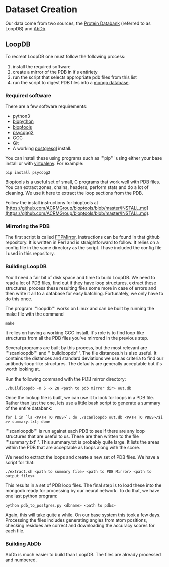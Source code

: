# Dataset Creation

Our data come from two sources, the [Protein Databank]() (referred to as LoopDB) and [AbDb]().

## LoopDB 

To recreat LoopDB one must follow the following process:

1. install the required software
2. create a mirror of the PDB in it's entiriety
3. run the script that selects appropriate pdb files from this list
4. run the script to digest PDB files into a [mongo database]().

### Required software

There are a few software requirements:

* python3
* [biopython]()
* [bioptools](https://github.com/ACRMGroup/bioptools)
* [psycopg2]()
* GCC
* Git
* A working [postgresql]() install.

You can install these using programs such as '''pip''' using either your base install or with [virtualenv](). For example:

    pip install psycopg2

Bioptools is a useful set of small, C programs that work well with PDB files. You can extract zones, chains, headers, perform stats and do a lot of cleaning. We use it here to extract the loop sections from the PDB.

Follow the install instructions for bioptools at [https://github.com/ACRMGroup/bioptools/blob/master/INSTALL.md](https://github.com/ACRMGroup/bioptools/blob/master/INSTALL.md).

### Mirroring the PDB

The first script is called [FTPMirror](https://github.com/AndrewCRMartin/bioscripts/tree/master/ftpmirror). Instructions can be found in that github repository. It is written in Perl and is straightforward to follow. It relies on a config file in the same directory as the script. I have included the config file I used in this repository.

### Building LoopDB

You'll need a fair bit of disk space and time to build LoopDB. We need to read a lot of PDB files, find out if they have loop structures, extract these structures, process these resulting files some more in case of errors and then write it all to a database for easy batching. Fortunately, we only have to do this once.

The program '''loopdb''' works on Linux and can be built by running the make file with the command

    make

It relies on having a working GCC install. It's role is to find loop-like structures from all the PDB files you've mirrored in the previous step. 

Several programs are built by this process, but the most relevant are '''scanloopdb''' and '''buildloopdb'''. The file distances.h is also useful. It contains the distances and standard deviations we use as criteria to find our antibody-loop-like structures. The defaults are generally acceptable but it's worth looking at.

Run the following command with the PDB mirror directory:

    ./buildloopdb -m 5 -x 28 <path to pdb mirror dir> out.db

Once the lookup file is built, we can use it to look for loops in a PDB file. Rather than just the one, lets use a little bash script to generate a summary of the entire databank:

    for i in `ls <PATH TO PDBS>`; do ./scanloopdb out.db <PATH TO PDBS>/$i >> summary.txt; done
 
'''scanloopdb''' is run against each PDB to see if there are any loop structures that are useful to us. These are then written to the file '''summary.txt'''. This summary.txt is probably quite large. It lists the areas within the PDB that are acceptable as loops along with the score.

We need to extract the loops and create a new set of PDB files. We have a script for that:

    ./extract.sh <path to summary file> <path to PDB Mirror> <path to output files>

This results in a set of PDB loop files. The final step is to load these into the mongodb ready for processing by our neural network. To do that, we have one last python program:


    python pdb_to_postgres.py <dbname> <path to pdbs>

Again, this will take quite a while. On our base system this took a few days. Processing the files includes generating angles from atom positions, checking residues are correct and downloading the accuracy scores for each file.

### Building AbDb

AbDb is much easier to build than LoopDB. The files are already processed and numbered. 

